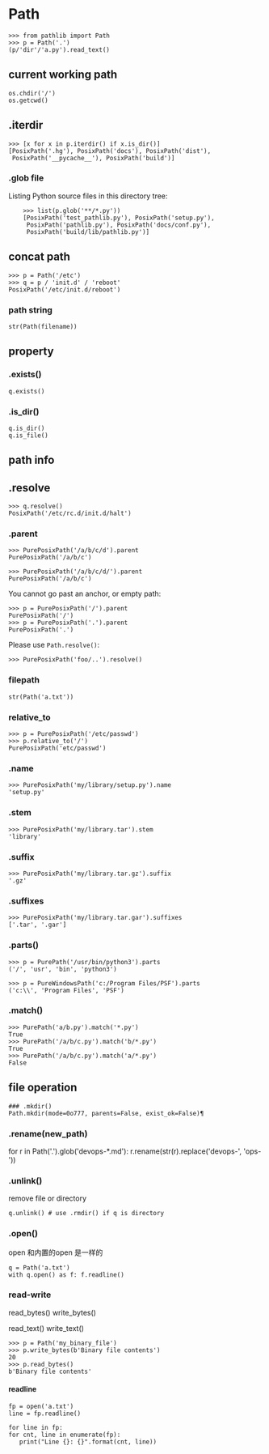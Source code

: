 
# Path

    >>> from pathlib import Path
    >>> p = Path('.')
    (p/'dir'/'a.py').read_text()

## current working path

    os.chdir('/')
    os.getcwd()

## .iterdir

    >>> [x for x in p.iterdir() if x.is_dir()]
    [PosixPath('.hg'), PosixPath('docs'), PosixPath('dist'),
     PosixPath('__pycache__'), PosixPath('build')]

### .glob file
Listing Python source files in this directory tree:
```
    >>> list(p.glob('**/*.py'))
    [PosixPath('test_pathlib.py'), PosixPath('setup.py'),
     PosixPath('pathlib.py'), PosixPath('docs/conf.py'),
     PosixPath('build/lib/pathlib.py')]
```

## concat path
    >>> p = Path('/etc')
    >>> q = p / 'init.d' / 'reboot'
    PosixPath('/etc/init.d/reboot')

### path string

    str(Path(filename))

## property

### .exists()

    q.exists()

### .is_dir()
    q.is_dir()
    q.is_file()

## path info

## .resolve

    >>> q.resolve()
    PosixPath('/etc/rc.d/init.d/halt')

### .parent

    >>> PurePosixPath('/a/b/c/d').parent
    PurePosixPath('/a/b/c')

    >>> PurePosixPath('/a/b/c/d/').parent
    PurePosixPath('/a/b/c')

You cannot go past an anchor, or empty path:

    >>> p = PurePosixPath('/').parent
    PurePosixPath('/')
    >>> p = PurePosixPath('.').parent
    PurePosixPath('.')

Please use `Path.resolve()`:

    >>> PurePosixPath('foo/..').resolve()

### filepath

    str(Path('a.txt'))

### relative_to

    >>> p = PurePosixPath('/etc/passwd')
    >>> p.relative_to('/')
    PurePosixPath('etc/passwd')

### .name

    >>> PurePosixPath('my/library/setup.py').name
    'setup.py'

### .stem

    >>> PurePosixPath('my/library.tar').stem
    'library'

### .suffix

    >>> PurePosixPath('my/library.tar.gz').suffix
    '.gz'

### .suffixes

    >>> PurePosixPath('my/library.tar.gar').suffixes
    ['.tar', '.gar']

### .parts()

    >>> p = PurePath('/usr/bin/python3').parts
    ('/', 'usr', 'bin', 'python3')

    >>> p = PureWindowsPath('c:/Program Files/PSF').parts
    ('c:\\', 'Program Files', 'PSF')

### .match()

    >>> PurePath('a/b.py').match('*.py')
    True
    >>> PurePath('/a/b/c.py').match('b/*.py')
    True
    >>> PurePath('/a/b/c.py').match('a/*.py')
    False

## file operation

    ### .mkdir()
    Path.mkdir(mode=0o777, parents=False, exist_ok=False)¶

### .rename(new_path)
for r in Path('.').glob('devops-*.md'): r.rename(str(r).replace('devops-', 'ops-'))

### .unlink()
remove file or directory

    q.unlink() # use .rmdir() if q is directory

### .open()
open 和内置的open 是一样的

    q = Path('a.txt')
    with q.open() as f: f.readline()

### read-write
read_bytes()
write_bytes()

read_text()
write_text()

    >>> p = Path('my_binary_file')
    >>> p.write_bytes(b'Binary file contents')
    20
    >>> p.read_bytes()
    b'Binary file contents'

#### readline
    fp = open('a.txt')
    line = fp.readline()

    for line in fp:
    for cnt, line in enumerate(fp):
       print("Line {}: {}".format(cnt, line))